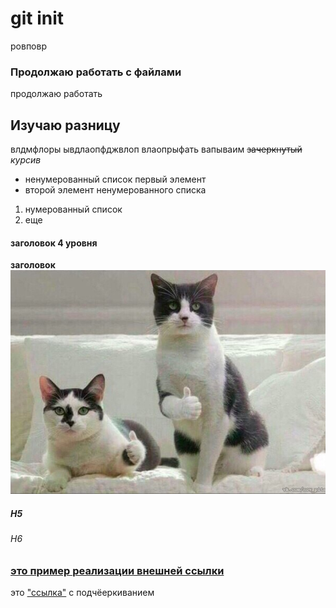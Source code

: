 # git init
ровповр
### Продолжаю работать с файлами
продолжаю работать
## Изучаю разницу
влдмфлоры
ывдлаопфджвлоп
влаопрыфать
вапываим
~~зачеркнутый~~
*курсив*
* ненумерованный список первый элемент
* второй элемент ненумерованного списка
1. нумерованный список
2. еще
#### заголовок 4 уровня
****заголовок****
![котики](/%D0%BF%D0%B0%D0%BB%D1%8C%D1%86%D1%8B%20%D0%B2%D0%B2%D0%B5%D1%80%D1%85.jpg)

##### H5 ######
###### H6
### [это пример реализации внешней ссылки](http://yandex.ru)
это ["ссылка"](http://yandex.ru) с подчёеркиванием




